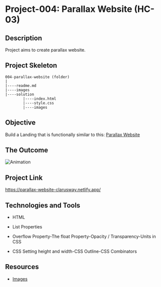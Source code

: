 # Project-004: Parallax Website (HC-03)

## Description
Project aims to create parallax website.

## Project Skeleton 

```
004-parallax-website (folder)
|
|----readme.md                
|----images            
|----solution
        |----index.html  
        |----style.css   
        |----images
```

## Objective

Build a Landing that is functionally similar to this: [Parallax Website](https://mark-mad.github.io/parallax-website/)

## The Outcome

![Animation](https://user-images.githubusercontent.com/72518776/228081589-19238a47-d1a2-4632-862a-8679cf21ba00.gif)

## Project Link

https://parallax-website-clarusway.netlify.app/

## Technologies and Tools

- HTML 

- List Properties

- Overflow Property-The float Property-Opacity / Transparency-Units in CSS

- CSS Setting height and width-CSS Outline-CSS Combinators

## Resources

-  [Images](./img)
